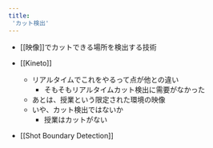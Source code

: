 ```yaml
---
title:
 'カット検出'
---
```


- [[映像]]でカットできる場所を検出する技術
- [[Kineto]]
    - リアルタイムでこれをやるって点が他との違い
        - そもそもリアルタイムカット検出に需要がなかった
    - あとは、授業という限定された環境の映像
    - いや、カット検出ではないか
        - 授業はカットがない

- [[Shot Boundary Detection]]
